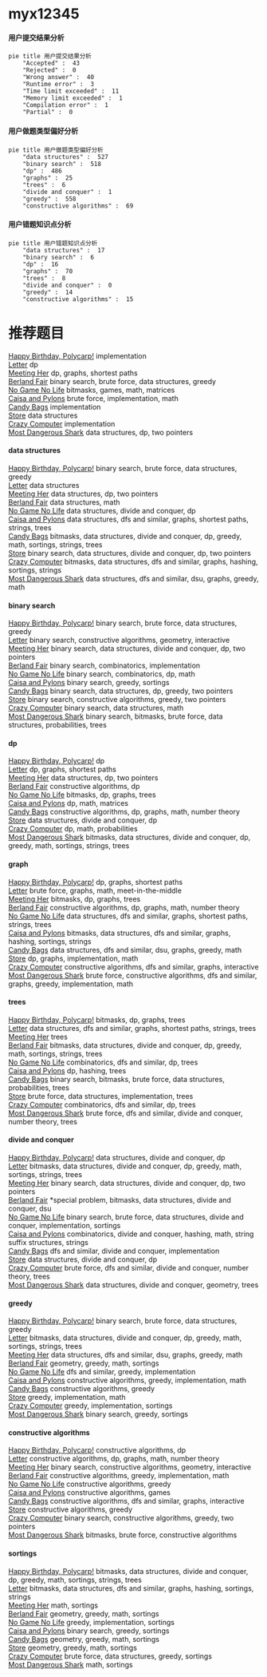 # myx12345
<!-- tabs:start -->
#### **用户提交结果分析**

```mermaid
pie title 用户提交结果分析
    "Accepted" :  43
    "Rejected" :  0
    "Wrong answer" :  40
    "Runtime error" :  3
    "Time limit exceeded" :  11
    "Memory limit exceeded" :  1
    "Compilation error" :  1
    "Partial" :  0
```
#### **用户做题类型偏好分析**

```mermaid
pie title 用户做题类型偏好分析
    "data structures" :  527
    "binary search" :  518
    "dp" :  486
    "graphs" :  25
    "trees" :  6
    "divide and conquer" :  1
    "greedy" :  558
    "constructive algorithms" :  69
```
#### **用户错题知识点分析**

```mermaid
pie title 用户错题知识点分析
    "data structures" :  17
    "binary search" :  6
    "dp" :  16
    "graphs" :  70
    "trees" :  8
    "divide and conquer" :  0
    "greedy" :  14
    "constructive algorithms" :  15
```
<!-- tabs:end -->
# 推荐题目
[Happy Birthday, Polycarp!](http://codeforces.com/problemset/problem/1277/A)		implementation		  
[Letter](http://codeforces.com/problemset/problem/180/C)		dp		  
[Meeting Her](http://codeforces.com/problemset/problem/238/E)		dp,
                        graphs,
                        shortest paths		  
[Berland Fair](http://codeforces.com/problemset/problem/1073/D)		binary search,
                        brute force,
                        data structures,
                        greedy		  
[No Game No Life](https://codeforces.com/contest/1464/problem/E)		bitmasks,
                        games,
                        math,
                        matrices		  
[Caisa and Pylons](http://codeforces.com/problemset/problem/463/B)		brute force,
                        implementation,
                        math		  
[Candy Bags](http://codeforces.com/problemset/problem/334/A)		implementation		  
[Store](http://codeforces.com/problemset/problem/1010/E)		data structures		  
[Crazy Computer](http://codeforces.com/problemset/problem/716/A)		implementation		  
[Most Dangerous Shark](http://codeforces.com/problemset/problem/1131/G)		data structures,
                        dp,
                        two pointers		  
<!-- tabs:start -->
#### **data structures**
[Happy Birthday, Polycarp!](http://codeforces.com/problemset/problem/1073/D)		binary search,
                        brute force,
                        data structures,
                        greedy		  
[Letter](http://codeforces.com/problemset/problem/1010/E)		data structures		  
[Meeting Her](http://codeforces.com/problemset/problem/1131/G)		data structures,
                        dp,
                        two pointers		  
[Berland Fair](http://codeforces.com/problemset/problem/316/E2)		data structures,
                        math		  
[No Game No Life](http://codeforces.com/problemset/problem/321/E)		data structures,
                        divide and conquer,
                        dp		  
[Caisa and Pylons](http://codeforces.com/problemset/problem/1209/F)		data structures,
                        dfs and similar,
                        graphs,
                        shortest paths,
                        strings,
                        trees		  
[Candy Bags](https://codeforces.com/contest/1417/problem/E)		bitmasks,
                        data structures,
                        divide and conquer,
                        dp,
                        greedy,
                        math,
                        sortings,
                        strings,
                        trees		  
[Store](http://codeforces.com/problemset/problem/833/B)		binary search,
                        data structures,
                        divide and conquer,
                        dp,
                        two pointers		  
[Crazy Computer](http://codeforces.com/problemset/problem/1476/E)		bitmasks,
                        data structures,
                        dfs and similar,
                        graphs,
                        hashing,
                        sortings,
                        strings		  
[Most Dangerous Shark](http://codeforces.com/problemset/problem/1508/C)		data structures,
                        dfs and similar,
                        dsu,
                        graphs,
                        greedy,
                        math		  
#### **binary search**
[Happy Birthday, Polycarp!](http://codeforces.com/problemset/problem/1073/D)		binary search,
                        brute force,
                        data structures,
                        greedy		  
[Letter](https://codeforces.com/contest/1064/problem/E)		binary search,
                        constructive algorithms,
                        geometry,
                        interactive		  
[Meeting Her](http://codeforces.com/problemset/problem/833/B)		binary search,
                        data structures,
                        divide and conquer,
                        dp,
                        two pointers		  
[Berland Fair](https://codeforces.com/contest/504/problem/C)		binary search,
                        combinatorics,
                        implementation		  
[No Game No Life](http://codeforces.com/problemset/problem/258/C)		binary search,
                        combinatorics,
                        dp,
                        math		  
[Caisa and Pylons](http://codeforces.com/problemset/problem/1131/C)		binary search,
                        greedy,
                        sortings		  
[Candy Bags](http://codeforces.com/problemset/problem/1492/C)		binary search,
                        data structures,
                        dp,
                        greedy,
                        two pointers		  
[Store](http://codeforces.com/problemset/problem/1463/D)		binary search,
                        constructive algorithms,
                        greedy,
                        two pointers		  
[Crazy Computer](http://codeforces.com/problemset/problem/1490/G)		binary search,
                        data structures,
                        math		  
[Most Dangerous Shark](http://codeforces.com/problemset/problem/1479/D)		binary search,
                        bitmasks,
                        brute force,
                        data structures,
                        probabilities,
                        trees		  
#### **dp**
[Happy Birthday, Polycarp!](http://codeforces.com/problemset/problem/180/C)		dp		  
[Letter](http://codeforces.com/problemset/problem/238/E)		dp,
                        graphs,
                        shortest paths		  
[Meeting Her](http://codeforces.com/problemset/problem/1131/G)		data structures,
                        dp,
                        two pointers		  
[Berland Fair](http://codeforces.com/problemset/problem/331/E2)		constructive algorithms,
                        dp		  
[No Game No Life](http://codeforces.com/problemset/problem/152/E)		bitmasks,
                        dp,
                        graphs,
                        trees		  
[Caisa and Pylons](http://codeforces.com/problemset/problem/166/E)		dp,
                        math,
                        matrices		  
[Candy Bags](https://codeforces.com/contest/800/problem/C)		constructive algorithms,
                        dp,
                        graphs,
                        math,
                        number theory		  
[Store](http://codeforces.com/problemset/problem/321/E)		data structures,
                        divide and conquer,
                        dp		  
[Crazy Computer](http://codeforces.com/problemset/problem/601/C)		dp,
                        math,
                        probabilities		  
[Most Dangerous Shark](https://codeforces.com/contest/1417/problem/E)		bitmasks,
                        data structures,
                        divide and conquer,
                        dp,
                        greedy,
                        math,
                        sortings,
                        strings,
                        trees		  
#### **graph**
[Happy Birthday, Polycarp!](http://codeforces.com/problemset/problem/238/E)		dp,
                        graphs,
                        shortest paths		  
[Letter](http://codeforces.com/problemset/problem/839/E)		brute force,
                        graphs,
                        math,
                        meet-in-the-middle		  
[Meeting Her](http://codeforces.com/problemset/problem/152/E)		bitmasks,
                        dp,
                        graphs,
                        trees		  
[Berland Fair](https://codeforces.com/contest/800/problem/C)		constructive algorithms,
                        dp,
                        graphs,
                        math,
                        number theory		  
[No Game No Life](http://codeforces.com/problemset/problem/1209/F)		data structures,
                        dfs and similar,
                        graphs,
                        shortest paths,
                        strings,
                        trees		  
[Caisa and Pylons](http://codeforces.com/problemset/problem/1476/E)		bitmasks,
                        data structures,
                        dfs and similar,
                        graphs,
                        hashing,
                        sortings,
                        strings		  
[Candy Bags](http://codeforces.com/problemset/problem/1508/C)		data structures,
                        dfs and similar,
                        dsu,
                        graphs,
                        greedy,
                        math		  
[Store](http://codeforces.com/problemset/problem/704/C)		dp,
                        graphs,
                        implementation,
                        math		  
[Crazy Computer](http://codeforces.com/problemset/problem/811/D)		constructive algorithms,
                        dfs and similar,
                        graphs,
                        interactive		  
[Most Dangerous Shark](http://codeforces.com/problemset/problem/1487/C)		brute force,
                        constructive algorithms,
                        dfs and similar,
                        graphs,
                        greedy,
                        implementation,
                        math		  
#### **trees**
[Happy Birthday, Polycarp!](http://codeforces.com/problemset/problem/152/E)		bitmasks,
                        dp,
                        graphs,
                        trees		  
[Letter](http://codeforces.com/problemset/problem/1209/F)		data structures,
                        dfs and similar,
                        graphs,
                        shortest paths,
                        strings,
                        trees		  
[Meeting Her](https://codeforces.com/contest/1189/problem/D1)		trees		  
[Berland Fair](https://codeforces.com/contest/1417/problem/E)		bitmasks,
                        data structures,
                        divide and conquer,
                        dp,
                        greedy,
                        math,
                        sortings,
                        strings,
                        trees		  
[No Game No Life](http://codeforces.com/problemset/problem/1172/B)		combinatorics,
                        dfs and similar,
                        dp,
                        trees		  
[Caisa and Pylons](http://codeforces.com/problemset/problem/718/D)		dp,
                        hashing,
                        trees		  
[Candy Bags](http://codeforces.com/problemset/problem/1479/D)		binary search,
                        bitmasks,
                        brute force,
                        data structures,
                        probabilities,
                        trees		  
[Store](http://codeforces.com/problemset/problem/1511/C)		brute force,
                        data structures,
                        implementation,
                        trees		  
[Crazy Computer](http://codeforces.com/problemset/problem/1499/F)		combinatorics,
                        dfs and similar,
                        dp,
                        trees		  
[Most Dangerous Shark](http://codeforces.com/problemset/problem/1491/E)		brute force,
                        dfs and similar,
                        divide and conquer,
                        number theory,
                        trees		  
#### **divide and conquer**
[Happy Birthday, Polycarp!](http://codeforces.com/problemset/problem/321/E)		data structures,
                        divide and conquer,
                        dp		  
[Letter](https://codeforces.com/contest/1417/problem/E)		bitmasks,
                        data structures,
                        divide and conquer,
                        dp,
                        greedy,
                        math,
                        sortings,
                        strings,
                        trees		  
[Meeting Her](http://codeforces.com/problemset/problem/833/B)		binary search,
                        data structures,
                        divide and conquer,
                        dp,
                        two pointers		  
[Berland Fair](http://codeforces.com/problemset/problem/1386/C)		*special problem,
                        bitmasks,
                        data structures,
                        divide and conquer,
                        dsu		  
[No Game No Life](http://codeforces.com/problemset/problem/1461/D)		binary search,
                        brute force,
                        data structures,
                        divide and conquer,
                        implementation,
                        sortings		  
[Caisa and Pylons](http://codeforces.com/problemset/problem/1466/G)		combinatorics,
                        divide and conquer,
                        hashing,
                        math,
                        string suffix structures,
                        strings		  
[Candy Bags](http://codeforces.com/problemset/problem/1490/D)		dfs and similar,
                        divide and conquer,
                        implementation		  
[Store](https://codeforces.com/contest/1483/problem/C)		data structures,
                        divide and conquer,
                        dp		  
[Crazy Computer](http://codeforces.com/problemset/problem/1491/E)		brute force,
                        dfs and similar,
                        divide and conquer,
                        number theory,
                        trees		  
[Most Dangerous Shark](http://codeforces.com/problemset/problem/1303/G)		data structures,
                        divide and conquer,
                        geometry,
                        trees		  
#### **greedy**
[Happy Birthday, Polycarp!](http://codeforces.com/problemset/problem/1073/D)		binary search,
                        brute force,
                        data structures,
                        greedy		  
[Letter](https://codeforces.com/contest/1417/problem/E)		bitmasks,
                        data structures,
                        divide and conquer,
                        dp,
                        greedy,
                        math,
                        sortings,
                        strings,
                        trees		  
[Meeting Her](http://codeforces.com/problemset/problem/1508/C)		data structures,
                        dfs and similar,
                        dsu,
                        graphs,
                        greedy,
                        math		  
[Berland Fair](https://codeforces.com/contest/1496/problem/C)		geometry,
                        greedy,
                        math,
                        sortings		  
[No Game No Life](http://codeforces.com/problemset/problem/57/A)		dfs and similar,
                        greedy,
                        implementation		  
[Caisa and Pylons](http://codeforces.com/problemset/problem/1004/B)		constructive algorithms,
                        greedy,
                        implementation,
                        math		  
[Candy Bags](http://codeforces.com/problemset/problem/1433/C)		constructive algorithms,
                        greedy		  
[Store](http://codeforces.com/problemset/problem/1373/A)		greedy,
                        implementation,
                        math		  
[Crazy Computer](http://codeforces.com/problemset/problem/1216/B)		greedy,
                        implementation,
                        sortings		  
[Most Dangerous Shark](http://codeforces.com/problemset/problem/1131/C)		binary search,
                        greedy,
                        sortings		  
#### **constructive algorithms**
[Happy Birthday, Polycarp!](http://codeforces.com/problemset/problem/331/E2)		constructive algorithms,
                        dp		  
[Letter](https://codeforces.com/contest/800/problem/C)		constructive algorithms,
                        dp,
                        graphs,
                        math,
                        number theory		  
[Meeting Her](https://codeforces.com/contest/1064/problem/E)		binary search,
                        constructive algorithms,
                        geometry,
                        interactive		  
[Berland Fair](http://codeforces.com/problemset/problem/1004/B)		constructive algorithms,
                        greedy,
                        implementation,
                        math		  
[No Game No Life](http://codeforces.com/problemset/problem/1433/C)		constructive algorithms,
                        greedy		  
[Caisa and Pylons](http://codeforces.com/problemset/problem/1451/F)		constructive algorithms,
                        games		  
[Candy Bags](http://codeforces.com/problemset/problem/811/D)		constructive algorithms,
                        dfs and similar,
                        graphs,
                        interactive		  
[Store](http://codeforces.com/problemset/problem/1493/A)		constructive algorithms,
                        greedy		  
[Crazy Computer](http://codeforces.com/problemset/problem/1463/D)		binary search,
                        constructive algorithms,
                        greedy,
                        two pointers		  
[Most Dangerous Shark](https://codeforces.com/contest/1456/problem/B)		bitmasks,
                        brute force,
                        constructive algorithms		  
#### **sortings**
[Happy Birthday, Polycarp!](https://codeforces.com/contest/1417/problem/E)		bitmasks,
                        data structures,
                        divide and conquer,
                        dp,
                        greedy,
                        math,
                        sortings,
                        strings,
                        trees		  
[Letter](http://codeforces.com/problemset/problem/1476/E)		bitmasks,
                        data structures,
                        dfs and similar,
                        graphs,
                        hashing,
                        sortings,
                        strings		  
[Meeting Her](http://codeforces.com/problemset/problem/1427/A)		math,
                        sortings		  
[Berland Fair](https://codeforces.com/contest/1496/problem/C)		geometry,
                        greedy,
                        math,
                        sortings		  
[No Game No Life](http://codeforces.com/problemset/problem/1216/B)		greedy,
                        implementation,
                        sortings		  
[Caisa and Pylons](http://codeforces.com/problemset/problem/1131/C)		binary search,
                        greedy,
                        sortings		  
[Candy Bags](https://codeforces.com/contest/1496/problem/C)		geometry,
                        greedy,
                        math,
                        sortings		  
[Store](http://codeforces.com/problemset/problem/1495/A)		geometry,
                        greedy,
                        math,
                        sortings		  
[Crazy Computer](http://codeforces.com/problemset/problem/1497/A)		brute force,
                        data structures,
                        greedy,
                        sortings		  
[Most Dangerous Shark](http://codeforces.com/problemset/problem/1427/A)		math,
                        sortings		  
<!-- tabs:end -->
